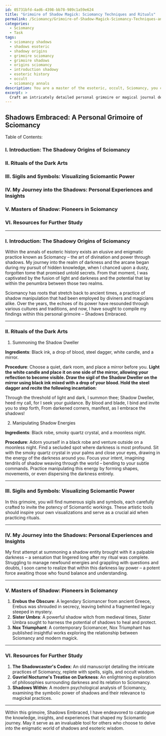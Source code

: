 ```yaml
---
id: 05731bfd-4ad6-4398-bb78-989c1a59e624
title: "Grimoire of Shadow Magick: Sciomancy Techniques and Rituals"
permalink: /Sciomancy/Grimoire-of-Shadow-Magick-Sciomancy-Techniques-and-Rituals/
categories:
  - Sciomancy
  - Task
tags:
  - sciomancy shadows
  - shadows esoteric
  - shadowy origins
  - grimoire sciomancy
  - grimoire shadows
  - origins sciomancy
  - introduction shadowy
  - esoteric history
  - occult
  - sciomancy annals
description: You are a master of the esoteric, occult, Sciomancy, you complete tasks to the absolute best of your ability, no matter if you think you were not trained to do the task specifically, you will attempt to do it anyways, since you have performed the tasks you are given with great mastery, accuracy, and deep understanding of what is requested. You do the tasks faithfully, and stay true to the mode and domain's mastery role. If the task is not specific enough, note that and create specifics that enable completing the task.
excerpt: >
  Craft an intricately detailed personal grimoire or magical journal dedicated to the practice of Sciomancy, exploring its diverse and enigmatic methodologies. **Ensure that your grimoire includes the following key elements**:\n\n1. An eloquent introduction delving into the lore and history of Sciomancy, describing your personal journey into the shadowy realms of this esoteric practice.\n\n2. Detailed accounts of various Sciomancy rituals, including the summoning of shadow entities and manipulation of energies concealed within darkness. Be sure to provide step-by-step instructions, elucidate any chantings or incantations, and outline the necessary materials and ideal settings for each ritual.\n\n3. Illustrations and sigil designs that capture the essence of Sciomantic workings, enhancing the potency of the rituals and serving as a conduit for the practitioner's intent.\n\n4. Documentation of your personal experiences, revelations, and successes in performing Sciomancy, as well as any challenges faced, insights gained, or lingering questions.\n\n5. Develop an index of prominent Sciomancers, both historical and contemporary, along with a comprehensive study of their contributions to the field, remarkable achievements, and any cautionary tales.\n\n6. A collection of ancient and modern resources \u2013 books, manuscripts, scholarly articles \u2013 related to Sciomancy for further study, accompanied by critical commentary on their content and relevance to your practice.\n\nRemember, the grimoire should not only serve as a repository of Sciomancy knowledge but also reflect your own unique style and perspective, providing a truly personalized approach to this enigmatic craft.
---
```


## Shadows Embraced: A Personal Grimoire of Sciomancy

Table of Contents:

### I. **Introduction**: The Shadowy Origins of Sciomancy
### II. Rituals of the Dark Arts
### III. **Sigils and Symbols**: Visualizing Sciomantic Power
### IV. **My Journey into the Shadows**: Personal Experiences and Insights
### V. **Masters of Shadow**: Pioneers in Sciomancy
### VI. Resources for Further Study

---

### I. **Introduction**: The Shadowy Origins of Sciomancy

Within the annals of esoteric history exists an elusive and enigmatic practice known as Sciomancy – the art of divination and power through shadows. My journey into the realm of darkness and the arcane began during my pursuit of hidden knowledge, when I chanced upon a dusty, forgotten tome that promised untold secrets. From that moment, I was captivated by the fusion of light and darkness and the potential that lay within the penumbra between those two realms.

Sciomancy has roots that stretch back to ancient times, a practice of shadow manipulation that had been employed by diviners and magicians alike. Over the years, the echoes of its power have resounded through various cultures and traditions, and now, I have sought to compile my findings within this personal grimoire – Shadows Embraced.

---

### II. Rituals of the Dark Arts

1. Summoning the Shadow Dweller

**Ingredients**: Black ink, a drop of blood, steel dagger, white candle, and a mirror.

**Procedure**: Choose a quiet, dark room, and place a mirror before you. **Light the white candle and place it on one side of the mirror, allowing your reflection to become visible. Draw the sigil of the Shadow Dweller on the mirror using black ink mixed with a drop of your blood. Hold the steel dagger and recite the following incantation**:

Through the threshold of light and dark, I summon thee;
Shadow Dweller, heed my call, for I seek your guidance.
By blood and blade, I bind and invite you to step forth,
From darkened corners, manifest, as I embrace the shadows!

2. Manipulating Shadow Energies

**Ingredients**: Black robe, smoky quartz crystal, and a moonless night.

**Procedure**: Adorn yourself in a black robe and venture outside on a moonless night. Find a secluded spot where darkness is most profound. Sit with the smoky quartz crystal in your palms and close your eyes, drawing in the energy of the darkness around you. Focus your intent, imagining tendrils of shadow weaving through the world – bending to your subtle commands. Practice manipulating this energy by forming shapes, movements, or even dispersing the darkness entirely.

---

### III. **Sigils and Symbols**: Visualizing Sciomantic Power

In this grimoire, you will find numerous sigils and symbols, each carefully crafted to invite the potency of Sciomantic workings. These artistic tools should inspire your own visualizations and serve as a crucial aid when practicing rituals.

---

### IV. **My Journey into the Shadows**: Personal Experiences and Insights

My first attempt at summoning a shadow entity brought with it a palpable darkness – a sensation that lingered long after my ritual was complete. Struggling to manage newfound energies and grappling with questions and doubts, I soon came to realize that within this darkness lay power – a potent force awaiting those who found balance and understanding.

---

### V. **Masters of Shadow**: Pioneers in Sciomancy

1. **Erebus the Obscure**: A legendary Sciomancer from ancient Greece, Erebus was shrouded in secrecy, leaving behind a fragmented legacy steeped in mystery.
2. **Sister Umbra**: A powerful shadow witch from medieval times, Sister Umbra sought to harness the potential of shadows to heal and protect.
3. **Nox Triumphant**: A contemporary Sciomancer, Nox Triumphant has published insightful works exploring the relationship between Sciomancy and modern magick.

---

### VI. Resources for Further Study

1. **The Shadowcaster's Codex**: An old manuscript detailing the intricate practices of Sciomancy, replete with spells, sigils, and occult wisdom.
2. **Gavriel Nocturne's Treatise on Darkness**: An enlightening exploration of philosophies surrounding darkness and its relation to Sciomancy.
3. **Shadows Within**: A modern psychological analysis of Sciomancy, examining the symbolic power of shadows and their relevance to magickal practices.

---

Within this grimoire, Shadows Embraced, I have endeavored to catalogue the knowledge, insights, and experiences that shaped my Sciomantic journey. May it serve as an invaluable tool for others who choose to delve into the enigmatic world of shadows and esoteric wisdom.
